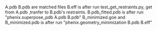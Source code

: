   A.pdb B.pdb are matched files 
  B.eff is after run test_get_restraints.py, get from A.pdb ,tranfer to B.pdb's restraints.
  B.pdb_fitted.pdb is after run "phenix.superpose_pdb A.pdb B.pdb"
  B_minimized.goe and B_minimized.pdb is after run "phenix.geometry_minimization B.pdb B.eff"

